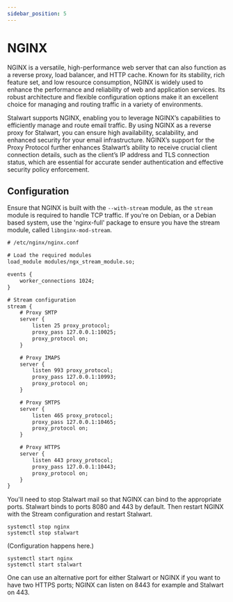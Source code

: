 ```yaml
---
sidebar_position: 5
---
```


# NGINX

NGINX is a versatile, high-performance web server that can also function as a reverse proxy, load balancer, and HTTP cache. Known for its stability, rich feature set, and low resource consumption, NGINX is widely used to enhance the performance and reliability of web and application services. Its robust architecture and flexible configuration options make it an excellent choice for managing and routing traffic in a variety of environments.

Stalwart supports NGINX, enabling you to leverage NGINX’s capabilities to efficiently manage and route email traffic. By using NGINX as a reverse proxy for Stalwart, you can ensure high availability, scalability, and enhanced security for your email infrastructure. NGINX’s support for the Proxy Protocol further enhances Stalwart’s ability to receive crucial client connection details, such as the client’s IP address and TLS connection status, which are essential for accurate sender authentication and effective security policy enforcement.

## Configuration

Ensure that NGINX is built with the `--with-stream` module, as the `stream` module is required to handle TCP traffic.
If you're on Debian, or a Debian based system, use the 'nginx-full' package
to ensure you have the stream module, called `libnginx-mod-stream`.

```txt
# /etc/nginx/nginx.conf

# Load the required modules
load_module modules/ngx_stream_module.so;

events {
    worker_connections 1024;
}

# Stream configuration
stream {
    # Proxy SMTP
    server {
        listen 25 proxy_protocol;
        proxy_pass 127.0.0.1:10025;
        proxy_protocol on;
    }

    # Proxy IMAPS
    server {
        listen 993 proxy_protocol;
        proxy_pass 127.0.0.1:10993;
        proxy_protocol on;
    }

    # Proxy SMTPS
    server {
        listen 465 proxy_protocol;
        proxy_pass 127.0.0.1:10465;
        proxy_protocol on;
    }

    # Proxy HTTPS
    server {
        listen 443 proxy_protocol;
        proxy_pass 127.0.0.1:10443;
        proxy_protocol on;
    }
}
```
You'll need to stop Stalwart mail so that NGINX can bind to the 
appropriate ports. Stalwart binds to ports 8080 and 443 by default.
Then restart NGINX with the Stream configuration and restart 
Stalwart.
```
systemctl stop nginx
systemctl stop stalwart
```
(Configuration happens here.)
```
systemctl start nginx
systemctl start stalwart
```
One can use an alternative port for either Stalwart or NGINX if 
you want to have two HTTPS ports; NGINX can listen on 8443 for 
example and Stalwart on 443. 
